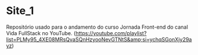 # Site_1
Repositório usado para o andamento do curso Jornada Front-end do canal Vida FullStack no YouTube. (https://youtube.com/playlist?list=PLMy95_4XE08MRsQvaSQnHzyooNevGTNtS&amp;si=ychqSGonXjy29ayz)

